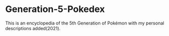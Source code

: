 # Generation-5-Pokedex
This is an encyclopedia of the 5th Generation of Pokémon with my personal descriptions added(2021).
